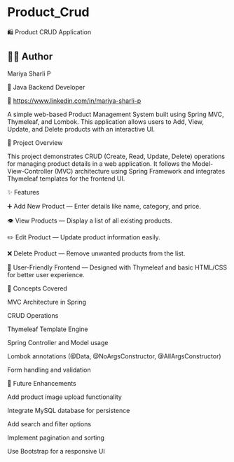 # Product_Crud
🛍️ Product CRUD Application

## 👩‍💻 Author
Mariya Sharli P

💼 Java Backend Developer

🔗 https://www.linkedin.com/in/mariya-sharli-p

A simple web-based Product Management System built using Spring MVC, Thymeleaf, and Lombok.
This application allows users to Add, View, Update, and Delete products with an interactive UI.

🚀 Project Overview

This project demonstrates CRUD (Create, Read, Update, Delete) operations for managing product details in a web application.
It follows the Model-View-Controller (MVC) architecture using Spring Framework and integrates Thymeleaf templates for the frontend UI.

✨ Features

➕ Add New Product — Enter details like name, category, and price.

👁️ View Products — Display a list of all existing products.

✏️ Edit Product — Update product information easily.

❌ Delete Product — Remove unwanted products from the list.

💅 User-Friendly Frontend — Designed with Thymeleaf and basic HTML/CSS for better user experience.


🧠 Concepts Covered

MVC Architecture in Spring

CRUD Operations

Thymeleaf Template Engine

Spring Controller and Model usage

Lombok annotations (@Data, @NoArgsConstructor, @AllArgsConstructor)

Form handling and validation


🔮 Future Enhancements

Add product image upload functionality

Integrate MySQL database for persistence

Add search and filter options

Implement pagination and sorting

Use Bootstrap for a responsive UI
